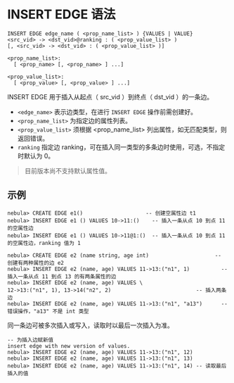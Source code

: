 # INSERT EDGE 语法

```ngql
INSERT EDGE edge_name ( <prop_name_list> ) {VALUES | VALUE}
<src_vid> -> <dst_vid>@ranking : ( <prop_value_list> )
[, <src_vid> -> <dst_vid> : ( <prop_value_list> )]

<prop_name_list>:
  [ <prop_name> [, <prop_name> ] ...]

<prop_value_list>:
  [ <prop_value> [, <prop_value> ] ...]
```

INSERT EDGE 用于插入从起点（ src_vid ）到终点（ dst_vid ）的一条边。

* `<edge_name>` 表示边类型，在进行 `INSERT EDGE` 操作前需创建好。
* `<prop_name_list>` 为指定边的属性列表。
* `<prop_value_list>` 须根据 <prop_name_list> 列出属性，如无匹配类型，则返回错误。
* `ranking` 指定边 ranking，可在插入同一类型的多条边时使用，可选，不指定时默认为 0。

> 目前版本尚不支持默认属性值。

## 示例

```ngql
nebula> CREATE EDGE e1()                    -- 创建空属性边 t1
nebula> INSERT EDGE e1 () VALUES 10->11:()    -- 插入一条从点 10 到点 11 的空属性边
nebula> INSERT EDGE e1 () VALUES 10->11@1:()  -- 插入一条从点 10 到点 11 的空属性边，ranking 值为 1
```

```ngql
nebula> CREATE EDGE e2 (name string, age int)                     -- 创建有两种属性的边 e2
nebula> INSERT EDGE e2 (name, age) VALUES 11->13:("n1", 1)          -- 插入一条从点 11 到点 13 的有两条属性的边
nebula> INSERT EDGE e2 (name, age) VALUES \
12->13:("n1", 1), 13->14("n2", 2)                           -- 插入两条边
nebula> INSERT EDGE e2 (name, age) VALUES 11->13:("n1", "a13")      -- 错误操作，"a13" 不是 int 类型
```

同一条边可被多次插入或写入，读取时以最后一次插入为准。

```ngql
-- 为插入边赋新值
insert edge with new version of values.
nebula> INSERT EDGE e2 (name, age) VALUES 11->13:("n1", 12)
nebula> INSERT EDGE e2 (name, age) VALUES 11->13:("n1", 13)
nebula> INSERT EDGE e2 (name, age) VALUES 11->13:("n1", 14) -- 读取最后插入的值
```
